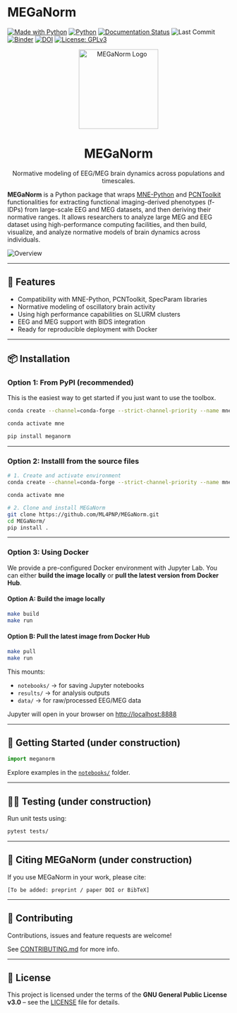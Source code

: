 # MEGaNorm

[![Made with Python](https://img.shields.io/badge/Made%20with-Python-3776AB?style=flat&logo=python&logoColor=white)](https://www.python.org/)
[![Python](https://img.shields.io/badge/Python-3.12+-blue.svg)](https://www.python.org/)
[![Documentation Status](https://readthedocs.org/projects/meganorm/badge/?version=latest)](https://meganorm.readthedocs.io/en/latest/?badge=latest)
![Last Commit](https://img.shields.io/github/last-commit/ML4PNP/MEGaNorm.svg)
[![Binder](https://mybinder.org/badge_logo.svg)](https://mybinder.org/v2/gh/ML4PNP/MEGaNorm/main?filepath=notebooks%2F)
[![DOI](https://zenodo.org/badge/DOI/10.5281/zenodo.1234567.svg)](https://doi.org/10.5281/zenodo.1234567)
[![License: GPLv3](https://img.shields.io/badge/License-GPLv3-blue.svg)](https://www.gnu.org/licenses/gpl-3.0)


<p align="center">
  <img src="docs/images/logo.png" alt="MEGaNorm Logo" width="180"/>
</p>

<h1 align="center">MEGaNorm</h1>

<p align="center">
  Normative modeling of EEG/MEG brain dynamics across populations and timescales.
</p>


**MEGaNorm** is a Python package that wraps [MNE-Python](https://github.com/mne-tools/mne-python) and [PCNToolkit](https://github.com/amarquand/PCNtoolkit) functionalities for extracting functional imaging-derived phenotypes (f-IDPs) from large-scale EEG and MEG datasets, and then deriving their normative ranges. It allows researchers to analyze large MEG and EEG dataset using high-performance computing facilities, and then build, visualize, and analyze normative models of brain dynamics across individuals.

![Overview](docs/images/pipeline_overview.png)

&#x20;

---

## 🚀 Features

* Compatibility with MNE-Python, PCNToolkit, SpecParam libraries
* Normative modeling of oscillatory brain activity
* Using high performance capabilities on SLURM clusters 
* EEG and MEG support with BIDS integration
* Ready for reproducible deployment with Docker

---

## 📦 Installation

### Option 1: From PyPI (recommended)

This is the easiest way to get started if you just want to use the toolbox.

```bash
conda create --channel=conda-forge --strict-channel-priority --name mne python=3.12 mne

conda activate mne

pip install meganorm
```

---

### Option 2: Installl from the source files

```bash
# 1. Create and activate environment
conda create --channel=conda-forge --strict-channel-priority --name mne python=3.12 mne

conda activate mne

# 2. Clone and install MEGaNorm
git clone https://github.com/ML4PNP/MEGaNorm.git
cd MEGaNorm/
pip install .
```

---

### Option 3: Using Docker

We provide a pre-configured Docker environment with Jupyter Lab. You can either **build the image locally** or **pull the latest version from Docker Hub**.

#### Option A: Build the image locally

```bash
make build
make run
```

#### Option B: Pull the latest image from Docker Hub

```bash
make pull
make run
```

This mounts:

* `notebooks/` → for saving Jupyter notebooks
* `results/` → for analysis outputs
* `data/` → for raw/processed EEG/MEG data

Jupyter will open in your browser on [http://localhost:8888](http://localhost:8888)

---

## 📒 Getting Started (under construction)

```python 
import meganorm
```

Explore examples in the [`notebooks/`](notebooks/) folder.

---

## 🧚‍♂️ Testing (under construction)

Run unit tests using:

```bash
pytest tests/
```

---

## 🧠 Citing MEGaNorm (under construction)

If you use MEGaNorm in your work, please cite:

```
[To be added: preprint / paper DOI or BibTeX]
```

---

## 🤝 Contributing

Contributions, issues and feature requests are welcome!

See [CONTRIBUTING.md](CONTRIBUTING.md) for more info.

---

## 📜 License

This project is licensed under the terms of the **GNU General Public License v3.0** – see the [LICENSE](LICENSE) file for details.
